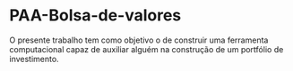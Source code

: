 # PAA-Bolsa-de-valores
O presente trabalho tem como objetivo o de construir uma ferramenta computacional capaz de auxiliar alguém na construção de um portfólio de investimento.
